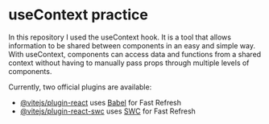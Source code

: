 # useContext practice

In this repository I used the useContext hook. It is a tool that allows information to be shared between components in an easy and simple way. With useContext, components can access data and functions from a shared context without having to manually pass props through multiple levels of components.

Currently, two official plugins are available:

- [@vitejs/plugin-react](https://github.com/vitejs/vite-plugin-react/blob/main/packages/plugin-react/README.md) uses [Babel](https://babeljs.io/) for Fast Refresh
- [@vitejs/plugin-react-swc](https://github.com/vitejs/vite-plugin-react-swc) uses [SWC](https://swc.rs/) for Fast Refresh
